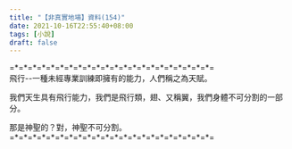 ```yaml
---
title: "【非真實地場】資料(154)"
date: 2021-10-16T22:55:40+08:00
tags: [小說]
draft: false
---
```


=\*=\*=\*=\*=\*=\*=\*=\*=\*=\*=\*=\*=\*=\*=\*=\*=\*=\*=\*=\*=\*=\*=  
飛行--一種未經專業訓練即擁有的能力，人們稱之為天賦。  

我們天生具有飛行能力，我們是飛行類，翅、又稱翼，我們身體不可分割的一部分。  

那是神聖的？對，神聖不可分割。  
=\*=\*=\*=\*=\*=\*=\*=\*=\*=\*=\*=\*=\*=\*=\*=\*=\*=\*=\*=\*=\*=\*=  